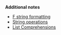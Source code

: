 **Additional notes**
- [F string formatting](Notes/06_2_f_strings.md)
- [String operations](Notes/06_1_2_strings_operations.md)
- [List Comprehensions](Notes/23_3_for_loop_list_comprehension.md)
